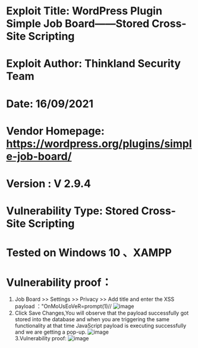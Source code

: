 # Exploit Title: WordPress Plugin Simple Job Board——Stored Cross-Site Scripting
# Exploit Author: Thinkland Security Team
# Date: 16/09/2021
# Vendor Homepage: https://wordpress.org/plugins/simple-job-board/
# Version :  V 2.9.4
# Vulnerability Type: Stored Cross-Site Scripting
# Tested on Windows 10 、XAMPP
# Vulnerability proof：  
1. Job Board  >> Settings >> Privacy >> Add title and enter the XSS payload ："OnMoUsEoVeR=prompt(1)//
![image]()  
2. Click Save Changes,You will observe that the payload successfully got stored into the database and when you are triggering the same functionality at that time JavaScript payload is executing successfully and we are getting a pop-up.
![image]()  
3.Vulnerability proof:
![image]()  